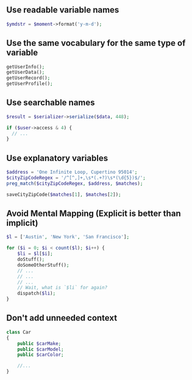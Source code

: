 ## Use readable variable names
```php
$ymdstr = $moment->format('y-m-d');
```

## Use the same vocabulary for the same type of variable
```php
getUserInfo();
getUserData();
getUserRecord();
getUserProfile();
```

## Use searchable names
```php
$result = $serializer->serialize($data, 448);

if ($user->access & 4) {
  // ...
}
```
## Use explanatory variables

```php
$address = 'One Infinite Loop, Cupertino 95014';
$cityZipCodeRegex = '/^[^,]+,\s*(.+?)\s*(\d{5})$/';
preg_match($cityZipCodeRegex, $address, $matches);

saveCityZipCode($matches[1], $matches[2]);
```

## Avoid Mental Mapping (Explicit is better than implicit)
```php
$l = ['Austin', 'New York', 'San Francisco'];

for ($i = 0; $i < count($l); $i++) {
    $li = $l[$i];
    doStuff();
    doSomeOtherStuff();
    // ...
    // ...
    // ...
    // Wait, what is `$li` for again?
    dispatch($li);
}
```
## Don't add unneeded context

```php
class Car
{
    public $carMake;
    public $carModel;
    public $carColor;

    //...
}
```
